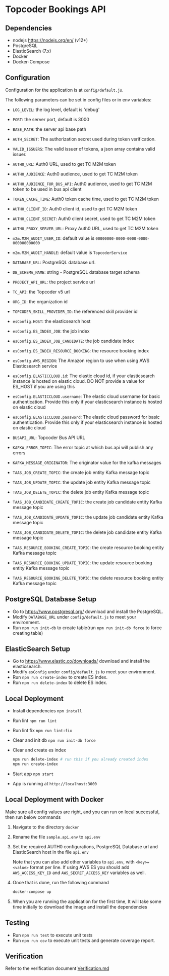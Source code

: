 # Topcoder Bookings API

## Dependencies

- nodejs https://nodejs.org/en/ (v12+)
- PostgreSQL
- ElasticSearch (7.x)
- Docker
- Docker-Compose

## Configuration

Configuration for the application is at `config/default.js`.

The following parameters can be set in config files or in env variables:

- `LOG_LEVEL`: the log level, default is 'debug'
- `PORT`: the server port, default is 3000
- `BASE_PATH`: the server api base path
- `AUTH_SECRET`: The authorization secret used during token verification.
- `VALID_ISSUERS`: The valid issuer of tokens, a json array contains valid issuer.

- `AUTH0_URL`: Auth0 URL, used to get TC M2M token
- `AUTH0_AUDIENCE`: Auth0 audience, used to get TC M2M token
- `AUTH0_AUDIENCE_FOR_BUS_API`: Auth0 audience, used to get TC M2M token to be used in bus api client
- `TOKEN_CACHE_TIME`: Auth0 token cache time, used to get TC M2M token
- `AUTH0_CLIENT_ID`: Auth0 client id, used to get TC M2M token
- `AUTH0_CLIENT_SECRET`: Auth0 client secret, used to get TC M2M token
- `AUTH0_PROXY_SERVER_URL`: Proxy Auth0 URL, used to get TC M2M token

- `m2m.M2M_AUDIT_USER_ID`: default value is `00000000-0000-0000-0000-000000000000`
- `m2m.M2M_AUDIT_HANDLE`: default value is `TopcoderService`

- `DATABASE_URL`: PostgreSQL database url.
- `DB_SCHEMA_NAME`: string - PostgreSQL database target schema
- `PROJECT_API_URL`: the project service url
- `TC_API`: the Topcoder v5 url
- `ORG_ID`: the organization id
- `TOPCODER_SKILL_PROVIDER_ID`: the referenced skill provider id

- `esConfig.HOST`: the elasticsearch host
- `esConfig.ES_INDEX_JOB`: the job index
- `esConfig.ES_INDEX_JOB_CANDIDATE`: the job candidate index
- `esConfig.ES_INDEX_RESOURCE_BOOKING`: the resource booking index
- `esConfig.AWS_REGION`: The Amazon region to use when using AWS Elasticsearch service
- `esConfig.ELASTICCLOUD.id`: The elastic cloud id, if your elasticsearch instance is hosted on elastic cloud. DO NOT provide a value for ES_HOST if you are using this
- `esConfig.ELASTICCLOUD.username`: The elastic cloud username for basic authentication. Provide this only if your elasticsearch instance is hosted on elastic cloud
- `esConfig.ELASTICCLOUD.password`: The elastic cloud password for basic authentication. Provide this only if your elasticsearch instance is hosted on elastic cloud

- `BUSAPI_URL`: Topcoder Bus API URL
- `KAFKA_ERROR_TOPIC`: The error topic at which bus api will publish any errors
- `KAFKA_MESSAGE_ORIGINATOR`: The originator value for the kafka messages

- `TAAS_JOB_CREATE_TOPIC`: the create job entity Kafka message topic
- `TAAS_JOB_UPDATE_TOPIC`: the update job entity Kafka message topic
- `TAAS_JOB_DELETE_TOPIC`: the delete job entity Kafka message topic
- `TAAS_JOB_CANDIDATE_CREATE_TOPIC`: the create job candidate entity Kafka message topic
- `TAAS_JOB_CANDIDATE_UPDATE_TOPIC`: the update job candidate entity Kafka message topic
- `TAAS_JOB_CANDIDATE_DELETE_TOPIC`: the delete job candidate entity Kafka message topic
- `TAAS_RESOURCE_BOOKING_CREATE_TOPIC`: the create resource booking entity Kafka message topic
- `TAAS_RESOURCE_BOOKING_UPDATE_TOPIC`: the update resource booking entity Kafka message topic
- `TAAS_RESOURCE_BOOKING_DELETE_TOPIC`: the delete resource booking entity Kafka message topic


## PostgreSQL Database Setup
- Go to https://www.postgresql.org/ download and install the PostgreSQL.
- Modify `DATABASE_URL` under `config/default.js` to meet your environment.
- Run `npm run init-db` to create table(run `npm run init-db force` to force creating table)

## ElasticSearch Setup
- Go to https://www.elastic.co/downloads/ download and install the elasticsearch.
- Modify `esConfig` under `config/default.js` to meet your environment.
- Run `npm run create-index` to create ES index.
- Run `npm run delete-index` to delete ES index.

## Local Deployment

- Install dependencies `npm install`
- Run lint `npm run lint`
- Run lint fix `npm run lint:fix`
- Clear and init db `npm run init-db force`
- Clear and create es index

    ``` bash
    npm run delete-index # run this if you already created index
    npm run create-index
    ```

- Start app `npm start`
- App is running at `http://localhost:3000`

## Local Deployment with Docker

Make sure all config values are right, and you can run on local successful, then run below commands

1. Navigate to the directory `docker`

2. Rename the file `sample.api.env` to `api.env`

3. Set the required AUTH0 configurations, PostgreSQL Database url and ElasticSearch host in the file `api.env`

    Note that you can also add other variables to `api.env`, with `<key>=<value>` format per line.
    If using AWS ES you should add `AWS_ACCESS_KEY_ID` and `AWS_SECRET_ACCESS_KEY` variables as well.

4. Once that is done, run the following command

    ```bash
    docker-compose up
    ```

5. When you are running the application for the first time, It will take some time initially to download the image and install the dependencies

## Testing
- Run `npm run test` to execute unit tests
- Run `npm run cov` to execute unit tests and generate coverage report.

## Verification
Refer to the verification document [Verification.md](Verification.md)

